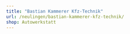 ```yaml
---
title: "Bastian Kammerer Kfz-Technik"
url: /neulingen/bastian-kammerer-kfz-technik/
shop: Autowerkstatt
---
```


